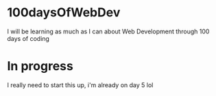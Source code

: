 # 100daysOfWebDev
I will be learning as much as I can about Web Development through 100 days of coding

# In progress
I really need to start this up, i'm already on day 5 lol
